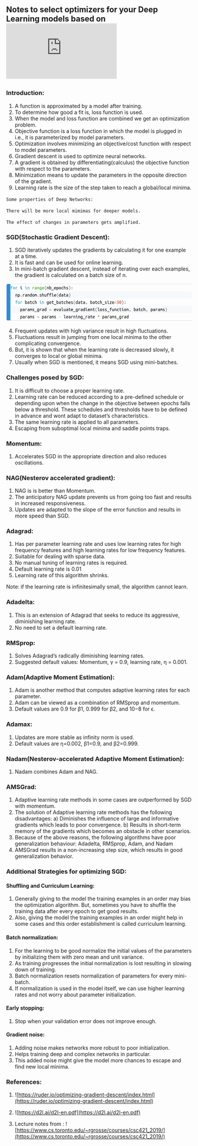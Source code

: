 ## Notes to select optimizers for your Deep Learning models based on ![[1]](https://ruder.io/optimizing-gradient-descent/index.html)

### Introduction:

1) A function is approximated by a model after training.
2) To determine how good a fit is, loss function is used.
3) When the model and loss function are combined we get an optimization problem.
4) Objective function is a loss function in which the model is plugged in i.e., it is parameterized by model parameters.
5) Optimization involves minimizing an objective/cost function with respect to model parameters.
6) Gradient descent is used to optimize neural networks.
7) A gradient is obtained by differentiating(calculus) the objective function with respect to the parameters.
8) Minimization means to update the parameters in the opposite direction of the gradient.
9) Learning rate is the size of the step taken to reach a global/local minima.


``Some properties of Deep Networks:``

`There will be more local mimimas for deeper models.`

`The effect of changes in parameters gets amplified.`

### SGD(Stochastic Gradient Descent):

1) SGD iteratively updates the gradients by calculating it for one example at a time.
2) It is fast and can be used for online learning.
3) In mini-batch gradient descent, instead of iterating over each examples, the gradient is calculated on a batch size of n.

 ![](notes_on_opt_alg/minibatch.png)

4) Frequent updates with high variance result in high fluctuations.
5) Fluctuations result in jumping from one local minima to the other complicating convergence.
6) But, it is shown that when the learning rate is decreased slowly, it converges to local or global minima.
7) Usually when SGD is mentioned, it means SGD using mini-batches.

### Challenges posed by SGD:

1) It is difficult to choose a proper learning rate.
2) Learning rate can be reduced according to a pre-defined schedule or depending upon when the change in the objective between epochs falls below a threshold. These schedules and thresholds have to be defined in advance and wont adapt to dataset’s characteristics.
3) The same learning rate is applied to all parameters.
4) Escaping from suboptimal local minima and saddle points traps.

### Momentum:

1) Accelerates SGD in the appropriate direction and also reduces oscillations.

### NAG(Nesterov accelerated gradient):

1) NAG is is better than Momentum.
2) The anticipatory NAG update prevents us from going too fast and results in increased responsiveness.
3) Updates are adapted to the slope of the error function and results in more speed than SGD.

### Adagrad:

1) Has per parameter learning rate and uses low learning rates for high frequency features and high learning rates for low frequency features.
2) Suitable for dealing with sparse data.
3) No manual tuning of learning rates is required.
4) Default learning rate is 0.01
5) Learning rate of this algorithm shrinks.

Note: if the learning rate is infinitesimally small, the algorithm cannot learn.
### Adadelta:

1) This is an extension of Adagrad that seeks to reduce its aggressive, diminishing learning rate.
2) No need to set a default learning rate.

### RMSprop:

1) Solves Adagrad’s radically diminishing learning rates.
2) Suggested default values: Momentum, γ = 0.9, learning rate, η = 0.001.

### Adam(Adaptive Moment Estimation):

1) Adam is another method that computes adaptive learning rates for each parameter.
2) Adam can be viewed as a combination of RMSprop and momentum.
3) Default values are 0.9 for β1, 0.999 for β2, and 10−8 for ϵ.

### Adamax:

1) Updates are more stable as infinity norm is used.
2) Default values are η=0.002, β1=0.9, and β2=0.999.

### Nadam(Nesterov-accelerated Adaptive Moment Estimation):

1) Nadam combines Adam and NAG.

### AMSGrad:

1) Adaptive learning rate methods in some cases are outperformed by SGD with momentum.
2) The solution of Adaptive learning rate methods has the following disadvantages: a) Diminishes the influence of large and informative gradients which leads to poor convergence. b) Results in short-term memory of the gradients which becomes an obstacle in other scenarios.
3) Because of the above reasons, the following algorithms have poor generalization behaviour: Adadelta, RMSprop, Adam, and Nadam
4) AMSGrad results in a non-increasing step size, which results in good generalization behavior.

### Additional Strategies for optimizing SGD:
#### Shuffling and Curriculum Learning:

1) Generally giving to the model the training examples in an order may bias the optimization algorithm. But, sometimes you have to shuffle the training data after every epoch to get good results.
2) Also, giving the model the training examples in an order might help in some cases and this order establishment is called curriculum learning.

#### Batch normalization:

1) For the learning to be good normalize the initial values of the parameters by initializing them with zero mean and unit variance.
2) As training progresses the initial normalization is lost resulting in slowing down of training.
3) Batch normalization resets normalization of parameters for every mini-batch.
4) If normalization is used in the model itself, we can use higher learning rates and not worry about parameter initialization.

#### Early stopping:

1) Stop when your validation error does not improve enough.

#### Gradient noise:

1) Adding noise makes networks more robust to poor initialization.
2) Helps training deep and complex networks in particular.
3) This added noise might give the model more chances to escape and find new local minima.

### References:

1. ![https://ruder.io/optimizing-gradient-descent/index.html](https://ruder.io/optimizing-gradient-descent/index.html)

2. ![https://d2l.ai/d2l-en.pdf](https://d2l.ai/d2l-en.pdf)

3. Lecture notes from : ![https://www.cs.toronto.edu/~rgrosse/courses/csc421_2019/](https://www.cs.toronto.edu/~rgrosse/courses/csc421_2019/)
